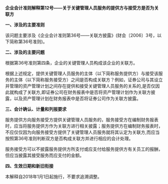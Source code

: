 **企业会计准则解释第12号——关于关键管理人员服务的提供方与接受方是否为关联方**

 **一、涉及的主要准则**

该问题主要涉及《企业会计准则第36号——关联方披露》(财会〔2006〕3号，以下简称第36号准则)。

 **二、涉及的主要问题**

根据第36号准则第四条，企业的关键管理人员构成该企业的关联方。

根据上述规定，提供关键管理人员服务的主体（以下简称服务提供方）与接受该服务的主体（以下简称服务接受方）之间是否构成关联方？例如，证券公司与其设立并管理的资产管理计划之间存在提供和接受关键管理人员服务的关系的,是否仅因此就构成了关联方,即证券公司在财务报表中是否将资产管理计划作为关联方披露，以及资产管理计划在财务报表中是否将证券公司作为关联方披露。

**三、会计确认、计量和列报要求**

服务提供方向服务接受方提供关键管理人员服务的，服务接受方在编制财务报表时，应当将服务提供方作为关联方进行相关披露；服务提供方在编制财务报表时，不应仅仅因为向服务接受方提供了关键管理人员服务就将其认定为关联方,而应当按照第36号准则判断双方是否构成关联方并进行相应的会计处理。

 服务接受方可以不披露服务提供方所支付或应支付给服务提供方有关员工的报酬，但应当披露其接受服务而应支付的金额。

**四、生效日期和新旧衔接**

本解释自2018年1月1日起施行，不要求追溯调整。